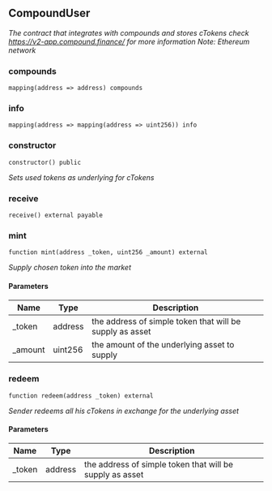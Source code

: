 ## CompoundUser

_The contract that integrates with compounds and stores cTokens
check https://v2-app.compound.finance/ for more information
Note: Ethereum network_

### compounds

```solidity
mapping(address => address) compounds
```

### info

```solidity
mapping(address => mapping(address => uint256)) info
```

### constructor

```solidity
constructor() public
```

_Sets used tokens as underlying for cTokens_

### receive

```solidity
receive() external payable
```

### mint

```solidity
function mint(address _token, uint256 _amount) external
```

_Supply chosen token into the market_

#### Parameters

| Name | Type | Description |
| ---- | ---- | ----------- |
| _token | address | the address of simple token that will be supply as asset |
| _amount | uint256 | the amount of the underlying asset to supply |

### redeem

```solidity
function redeem(address _token) external
```

_Sender redeems all his cTokens in exchange for the underlying asset_

#### Parameters

| Name | Type | Description |
| ---- | ---- | ----------- |
| _token | address | the address of simple token that will be supply as asset |

